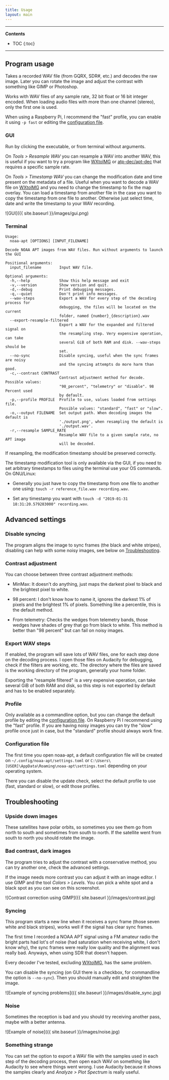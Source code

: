 ```yaml
---
title: Usage
layout: main
---
```


---

**Contents**

- TOC
{:toc}

---

## Program usage

Takes a recorded WAV file (from GQRX, SDR#, etc.) and decodes the raw image.
Later you can rotate the image and adjust the contrast with something like GIMP
or Photoshop.

Works with WAV files of any sample rate, 32 bit float or 16 bit integer encoded.
When loading audio files with more than one channel (stereo), only the first one
is used.

When using a Raspberry Pi, I recommend the "fast" profile, you can enable it
using `-p fast` or editing the
[configuration file](./usage.html#configuration-file).

### GUI

Run by clicking the executable, or from terminal without arguments.

On _Tools > Resample WAV_ you can resample a WAV into another WAV, this is
useful if you want to try a program like [WXtoIMG] or [atp-dec/apt-dec] that
requires a specific sample rate.

On _Tools > Timestamp WAV_ you can change the modification date and time present
on the metadata of a file. Useful when you want to decode a WAV file on
[WXtoIMG] and you need to change the timestamp to fix the map overlay. You can
load a timestamp from another file in the case you want to copy the timestamp
from one file to another. Otherwise just select time, date and write the
timestamp to your WAV recording.

![GUI]({{ site.baseurl }}/images/gui.png)

### Terminal

```
Usage:
  noaa-apt [OPTIONS] [INPUT_FILENAME]

Decode NOAA APT images from WAV files. Run without arguments to launch the GUI

Positional arguments:
  input_filename        Input WAV file.

Optional arguments:
  -h,--help             Show this help message and exit
  -v,--version          Show version and quit.
  -d,--debug            Print debugging messages.
  -q,--quiet            Don't print info messages.
  --wav-steps           Export a WAV for every step of the decoding process for
                        debugging, the files will be located on the current
                        folder, named {number}_{description}.wav
  --export-resample-filtered
                        Export a WAV for the expanded and filtered signal on
                        the resampling step. Very expensive operation, can take
                        several GiB of both RAM and disk. --wav-steps should be
                        set.
  --no-sync             Disable syncing, useful when the sync frames are noisy
                        and the syncing attempts do more harm than good.
  -c,--contrast CONTRAST
                        Contrast adjustment method for decode. Possible values:
                        "98_percent", "telemetry" or "disable". 98 Percent used
                        by default.
  -p,--profile PROFILE  Profile to use, values loaded from settings file.
                        Possible values: "standard", "fast" or "slow".
  -o,--output FILENAME  Set output path. When decoding images the default is
                        './output.png', when resampling the default is
                        './output.wav'.
  -r,--resample SAMPLE_RATE
                        Resample WAV file to a given sample rate, no APT image
                        will be decoded.
```

If resampling, the modification timestamp should be preserved correctly.

The timestamp modification tool is only available via the GUI, if you need to
set arbitrary timestamps to files using the terminal use your OS commands. On
GNU/Linux:

- Generally you just have to copy the timestamp from one file to another
    one using: `touch -r reference_file.wav recording.wav`.

- Set any timestamp you want with
    `touch -d "2019-01-31 18:31:20.579283000" recording.wav`.

## Advanced settings

### Disable syncing

The program aligns the image to sync frames (the black and white stripes),
disabling can help with some noisy images, see below on
[Troubleshooting](./usage.html#troubleshooting).

### Contrast adjustment

You can choose between three contrast adjustment methods:

- MinMax: It doesn't do anything, just maps the darkest pixel to black and the
    brightest pixel to white.

- 98 percent: I don't know how to name it, ignores the darkest 1% of pixels and
    the brightest 1% of pixels. Something like a percentile, this is the
    default method.

- From telemetry: Checks the wedges from telemetry bands, those wedges have
    shades of grey that go from black to white. This method is better than "98
    percent" but can fail on noisy images.

### Export WAV steps

If enabled, the program will save lots of WAV files, one for each step done on
the decoding process. I open those files on Audacity for debugging, check if the
filters are working, etc. The directory where the files are saved is the
working directory of the program, generally your home folder.

Exporting the "resample filtered" is a very expensive operation, can take
several GiB of both RAM and disk, so this step is not exported by default and
has to be enabled separately.

### Profile

Only available as a commandline option, but you can change the default profile
by editing the [configuration file](./usage.html#configuration-file). On
Raspberry Pi I recommend using the "fast" profile. If you are having noisy
images you can try the "slow" profile once just in case, but the "standard"
profile should always work fine.

### Configuration file

The first time you open noaa-apt, a default configuration file will be created
on `~/.config/noaa-apt/settings.toml` or
`C:\Users\[USER]\AppData\Roaming\noaa-apt\settings.toml` depending on your
operating system.

There you can disable the update check, select the default profile to use (fast,
standard or slow), or edit those profiles.

## Troubleshooting

### Upside down images

These satellites have polar orbits, so sometimes you see them go from north to
south and sometimes from south to north. If the satellite went from south to
north you should rotate the image.

### Bad contrast, dark images

The program tries to adjust the contrast with a conservative method, you can try
another one, check the advanced settings.

If the image needs more contrast you can adjust it with an image editor.
I use GIMP and the tool _Colors > Levels_. You can pick a white spot and a black
spot as you can see on this screenshot.

![Contrast correction using GIMP]({{ site.baseurl }}/images/contrast.jpg)

### Syncing

This program starts a new line when it receives a sync frame (those seven white
and black stripes), works well if the signal has clear sync frames.

The first time I recorded a NOAA APT signal using a FM amateur radio the bright
parts had lot's of noise (had saturation when receiving white, I don't know
why), the sync frames were really low quality and the alignment was really bad.
Anyways, when using SDR that doesn't happen.

Every decoder I've tested, excluding [WXtoIMG], has the same problem.

You can disable the syncing (on GUI there is a checkbox, for commandline the
option is `--no-sync`). Then you should manually edit and straighten the image.

![Example of syncing problems]({{ site.baseurl }}/images/disable_sync.jpg)

### Noise

Sometimes the reception is bad and you should try receiving another pass, maybe
with a better antenna.

![Example of noise]({{ site.baseurl }}/images/noise.jpg)

### Something strange

You can set the option to export a WAV file with the samples used in each step
of the decoding process, then open each WAV on something like Audacity to see
where things went wrong. I use Audacity because it shows the samples clearly and
_Analyze > Plot Spectrum_ is really useful.

[atp-dec/apt-dec]: https://github.com/csete/aptdec
[WXtoImg]: http://wxtoimg.com/
